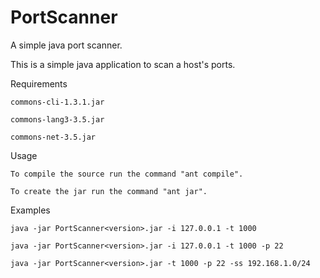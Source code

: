 # PortScanner
A simple java port scanner.

This is a simple java application to scan a host's ports.

Requirements

    commons-cli-1.3.1.jar

    commons-lang3-3.5.jar

    commons-net-3.5.jar

Usage

    To compile the source run the command "ant compile".

    To create the jar run the command "ant jar".

Examples

    java -jar PortScanner<version>.jar -i 127.0.0.1 -t 1000
	
	java -jar PortScanner<version>.jar -i 127.0.0.1 -t 1000 -p 22

	java -jar PortScanner<version>.jar -t 1000 -p 22 -ss 192.168.1.0/24
